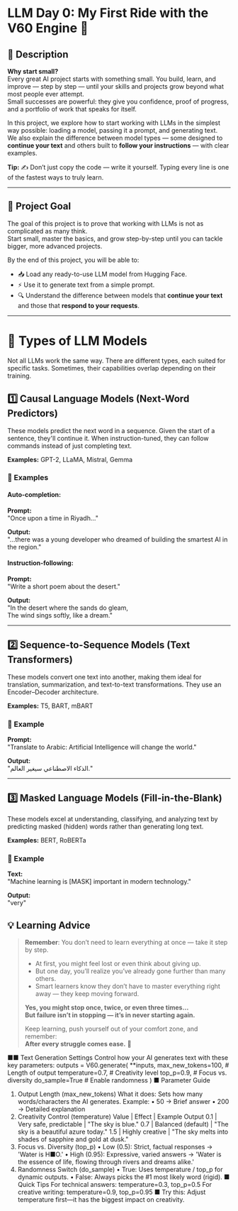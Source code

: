 # **LLM Day 0: My First Ride with the V60 Engine** 🚀

## 📜 **Description**  
**Why start small?**  
Every great AI project starts with something small. You build, learn, and improve — step by step — until your skills and projects grow beyond what most people ever attempt.  
Small successes are powerful: they give you confidence, proof of progress, and a portfolio of work that speaks for itself.  

In this project, we explore how to start working with LLMs in the simplest way possible: loading a model, passing it a prompt, and generating text.  
We also explain the difference between model types — some designed to **continue your text** and others built to **follow your instructions** — with clear examples.  

**Tip:** ✍️ Don’t just copy the code — write it yourself. Typing every line is one of the fastest ways to truly learn.  

---

## 🎯 **Project Goal**  
The goal of this project is to prove that working with LLMs is not as complicated as many think.  
Start small, master the basics, and grow step-by-step until you can tackle bigger, more advanced projects.  

By the end of this project, you will be able to:  
- 📥 Load any ready-to-use LLM model from Hugging Face.  
- ⚡ Use it to generate text from a simple prompt.  
- 🔍 Understand the difference between models that **continue your text** and those that **respond to your requests**.  

---

# 🧠 Types of LLM Models

Not all LLMs work the same way. There are different types, each suited for specific tasks. Sometimes, their capabilities overlap depending on their training.

## 1️⃣ Causal Language Models (Next-Word Predictors)

These models predict the next word in a sequence. Given the start of a sentence, they'll continue it. When instruction-tuned, they can follow commands instead of just completing text.

**Examples:** GPT-2, LLaMA, Mistral, Gemma

### 📌 Examples

#### Auto-completion:
**Prompt:**  
"Once upon a time in Riyadh..."

**Output:**  
"...there was a young developer who dreamed of building the smartest AI in the region."

#### Instruction-following:
**Prompt:**  
"Write a short poem about the desert."

**Output:**  
"In the desert where the sands do gleam,  
The wind sings softly, like a dream."

---

## 2️⃣ Sequence-to-Sequence Models (Text Transformers)

These models convert one text into another, making them ideal for translation, summarization, and text-to-text transformations. They use an Encoder–Decoder architecture.

**Examples:** T5, BART, mBART

### 📌 Example

**Prompt:**  
"Translate to Arabic: Artificial Intelligence will change the world."

**Output:**  
"الذكاء الاصطناعي سيغير العالم."

---

## 3️⃣ Masked Language Models (Fill-in-the-Blank)

These models excel at understanding, classifying, and analyzing text by predicting masked (hidden) words rather than generating long text.

**Examples:** BERT, RoBERTa

### 📌 Example

**Text:**  
"Machine learning is [MASK] important in modern technology."

**Output:**  
"very"

## 💡 Learning Advice  

> **Remember**: You don’t need to learn everything at once — take it step by step.  
> - At first, you might feel lost or even think about giving up.  
> - But one day, you’ll realize you’ve already gone further than many others.  
> - Smart learners know they don’t have to master everything right away — they keep moving forward.  
>  
> **Yes, you might stop once, twice, or even three times…**  
> **But failure isn’t in stopping — it’s in never starting again.**  
>  
> Keep learning, push yourself out of your comfort zone, and remember:  
> **After every struggle comes ease.** 🌟  


■■ Text Generation Settings
Control how your AI generates text with these key parameters:
outputs = V60.generate(
 **inputs,
 max_new_tokens=100, # Length of output
 temperature=0.7, # Creativity level
 top_p=0.9, # Focus vs. diversity
 do_sample=True # Enable randomness
)
■ Parameter Guide
1. Output Length (max_new_tokens)
What it does: Sets how many words/characters the AI generates.
Example:
• 50 → Brief answer
• 200 → Detailed explanation
2. Creativity Control (temperature)
Value | Effect | Example Output
0.1 | Very safe, predictable | "The sky is blue."
0.7 | Balanced (default) | "The sky is a beautiful azure today."
1.5 | Highly creative | "The sky melts into shades of sapphire and gold at dusk."
3. Focus vs. Diversity (top_p)
• Low (0.5): Strict, factual responses → 'Water is H■O.'
• High (0.95): Expressive, varied answers → 'Water is the essence of life, flowing through rivers and
dreams alike.'
4. Randomness Switch (do_sample)
• True: Uses temperature / top_p for dynamic outputs.
• False: Always picks the #1 most likely word (rigid).
■ Quick Tips
For technical answers:
temperature=0.3, top_p=0.5
For creative writing:
temperature=0.9, top_p=0.95
■ Try this: Adjust temperature first—it has the biggest impact on creativity.
